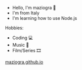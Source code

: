 - Hello, I'm maziogra 👋
- I'm from Italy
- I'm learning how to use Node.js

Hobbies:
- Coding 💻
- Music 🎵
- Film/Series 🎞️

[maziogra.github.io](https://maziogra.github.io)
